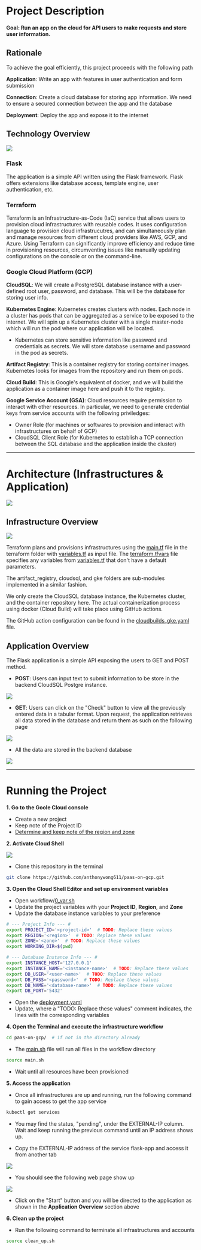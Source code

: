 # Project Description

**Goal: Run an app on the cloud for API users to make requests and store user information.** 

## Rationale 
To achieve the goal efficiently, this project proceeds with the following path

**Application**: Write an app with features in user authentication and form submission

**Connection**: Create a cloud database for storing app information. We need to ensure a secured connection between the app and the database

**Deployment**: Deploy the app and expose it to the internet

## Technology Overview

![](images/technology.png)

### Flask
The application is a simple API written using the Flask framework. Flask offers extensions like database access, template engine, user authentication, etc. 

### Terraform
Terraform is an Infrastructure-as-Code (IaC) service that allows users to provision cloud infrastructures with reusable codes. It uses configuration language to provision cloud infrastrucutres, and can simultaneously plan and manage resources from different cloud providers like AWS, GCP, and Azure. Using Terraform can significantly improve efficiency and reduce time in provisioning resources, circumventing issues like manually updating configurations on the console or on the command-line.

### Google Cloud Platform (GCP)
**CloudSQL**: We will create a PostgreSQL database instance with a user-defined root user, password, and database. This will be the database for storing user info.

**Kubernetes Engine**: Kubernetes creates clusters with nodes. Each node in a cluster has pods that can be aggregated as a service to be exposed to the internet. We will spin up a Kubernetes cluster with a single master-node which will run the pod where our application will be located. 

- Kubernetes can store sensitive information like password and credentials as secrets. We will store database username and password in the pod as secrets.

**Artifact Registry**: This is a container registry for storing container images. Kubernetes looks for images from the repository and run them on pods.

**Cloud Build**: This is Google's equivalent of docker, and we will build the application as a container image here and push it to the registry.

**Google Service Account (GSA)**: Cloud resources require permission to interact with other resources. In particular, we need to generate credential keys from service accounts with the following priviledges:

- Owner Role (for machines or softwares to provision and interact with infrastructures on behalf of GCP)
- CloudSQL Client Role (for Kubernetes to establish a TCP connection between the SQL database and the application inside the cluster)

---
# Architecture (Infrastructures & Application)
![](images/architecture.png)

## Infrastructure Overview

![](images/terraform_workflow.PNG)

Terraform plans and provisions infrastructures using the [main.tf](terraform/main.tf) file in the terraform folder with [variables.tf](terraform/variables.tf) as input file. The [terraform.tfvars](terraform/terraform.tfvars) file specifies any variables from [variables.tf](terraform/variables.tf) that don't have a default parameters. 

The artifact_registry, cloudsql, and gke folders are sub-modules implemented in a similar fashion. 

We only create the CloudSQL database instance, the Kubernetes cluster, and the container repository here. The actual containerization process using docker (Cloud Build) will take place using GitHub actions. 

The GitHub action configuration can be found in the [cloudbuilds_gke.yaml](./github/workflows/cloudbuilds_gke.yaml) file.

## Application Overview
The Flask application is a simple API exposing the users to GET and POST method. 
- **POST**: Users can input text to submit information to be store in the backend CloudSQL Postgre instance.

![](images/api_post.PNG)
- **GET**: Users can click on the "Check" button to view all the previously entered data in a tabular format. Upon request, the application retrieves all data stored in the database and return them as such on the following page

![](images/api_get.PNG)

- All the data are stored in the backend database 

![](images/query.PNG)

---
# Running the Project
**1. Go to the Goole Cloud console**
- Create a new project
- Keep note of the Project ID
- [Determine and keep note of the region and zone](https://cloud.google.com/compute/docs/regions-zones#available)

**2. Activate Cloud Shell**

![](images/shell.PNG)

- Clone this repository in the terminal 

```bash
git clone https://github.com/anthonywong611/paas-on-gcp.git
```

**3. Open the Cloud Shell Editor and set up environment variables**
- Open workflow/[0_var.sh](https://github.com/anthonywong611/paas-on-gcp/blob/main/workflow/0_var.sh)
- Update the project variables with your **Project ID**, **Region**, and **Zone**
- Update the database instance variables to your preference

```bash
# --- Project Info --- #
export PROJECT_ID='<project-id>'  # TODO: Replace these values
export REGION='<region>'  # TODO: Replace these values 
export ZONE='<zone>'  # TODO: Replace these values
export WORKING_DIR=$(pwd)

# --- Database Instance Info --- #
export INSTANCE_HOST='127.0.0.1'
export INSTANCE_NAME='<instance-name>'  # TODO: Replace these values
export DB_USER='<user-name>'  # TODO: Replace these values
export DB_PASS='<password>'  # TODO: Replace these values
export DB_NAME='<database-name>'  # TODO: Replace these values
export DB_PORT='5432'
```

- Open the [deployment.yaml](https://github.com/anthonywong611/paas-on-gcp/blob/main/deployment.yaml) 
- Update, where a "TODO: Replace these values" comment indicates, the lines with the corresponding variables

**4. Open the Terminal and execute the infrastructure workflow**

```bash
cd paas-on-gcp/  # if not in the directory already
```

- The [main.sh](https://github.com/anthonywong611/paas-on-gcp/blob/main/main.sh) file will run all files in the workflow directory

```bash
source main.sh
```

- Wait until all resources have been provisioned

**5. Access the application**
- Once all infrastructures are up and running, run the following command to gain access to get the app service

```bash
kubectl get services  
```

- You may find the status, "pending", under the EXTERNAL-IP column. Wait and keep running the previous command until an IP address shows up.

- Copy the EXTERNAL-IP address of the service flask-app and access it from another tab

![](images/external_ip.PNG)

- You should see the following web page show up

![](images/api_welcome.PNG)

- Click on the "Start" button and you will be directed to the application as shown in the **Application Overview** section above

**6. Clean up the project**
- Run the following command to terminate all infrastructures and accounts

```bash
source clean_up.sh
```


<!-- ## 1. Create an application repository on GitHub. Document configuration and deployment steps in a README document.
---
## 2. Using the application repository, create a simple container app (using Docker) using Flask or any other simple API framework to expose GET and POST methods.  
- The app should create the table in the database if it does not exist (for all verbs). 
- The POST method is used to insert a new record into the table and the GET method returns records in the table.  
- Use JSON for the request and response formats. 
---
## 3. Create a GitHub action to deploy the application when a PR is merged into the develop branch.
---
### Challenge 1: Deploy the GKE cluster and database instance on a private VPC network, with access via a Global HTTPS load balancer. 
---
### Challenge 2: Implement a basic service mesh using Istio including an egress service entry for Cloud SQL.
--- -->
